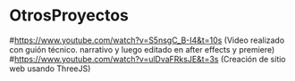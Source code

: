 # OtrosProyectos

#https://www.youtube.com/watch?v=S5nsgC_B-I4&t=10s (Video realizado con guión técnico. narrativo y luego editado en after effects y premiere)
#https://www.youtube.com/watch?v=ulDvaFRksJE&t=3s (Creación de sitio web usando ThreeJS)
